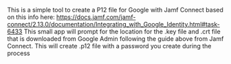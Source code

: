 This is a simple tool to create a P12 file for Google with Jamf Connect based on this info here:
https://docs.jamf.com/jamf-connect/2.13.0/documentation/Integrating_with_Google_Identity.html#task-6433
This small app will prompt for the location for the .key file and .crt file that is downloaded from Google Admin following the guide above from Jamf Connect.
This will create .p12 file with a password you create during the process
